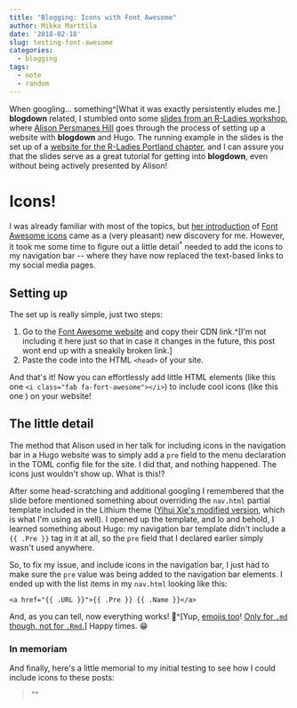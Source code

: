 ```yaml
---
title: "Blogging: Icons with Font Awesome"
author: Mikko Marttila
date: '2018-02-18'
slug: testing-font-awesome
categories:
  - blogging
tags:
  - note
  - random
---
```


When googling... something^[What it was exactly persistently eludes me.] **blogdown** related, I stumbled onto some [slides from an R-Ladies workshop](https://alison.rbind.io/slides/blogdown-workshop-slides.html), where [Alison Persmanes Hill](https://alison.rbind.io) goes through the process of setting up a website with **blogdown** and Hugo. The running example in the slides is the set up of a [website for the R-Ladies Portland chapter](http://rladies-pdx.rbind.io/), and I can assure you that the slides serve as a great tutorial for getting into **blogdown**, even without being actively presented by Alison! 

# <i class = "fab fa-font-awesome-alt fa-lg"></i> Icons!

I was already familiar with most of the topics, but [her introduction](https://alison.rbind.io/slides/blogdown-workshop-slides.html#74) of [Font Awesome icons](https://fontawesome.com/get-started) came as a (very pleasant) new discovery for me. However, it took me some time to figure out a little detail<sup>*</sup> needed to add the icons to my navigation bar -- where they have now replaced the text-based links to my social media pages.

## Setting up <i class = "fab fa-font-awesome fa-lg"></i>

The set up is really simple, just two steps:

1. Go to the [Font Awesome website](https://fontawesome.com/get-started) and copy their CDN link.^[I'm not including it here just so that in case it changes in the future, this post wont end up with a sneakily broken link.]
2. Paste the code into the HTML `<head>` of your site.

And that's it! Now you can effortlessly add little HTML elements (like this one `<i class="fab fa-fort-awesome"></i>`) to include cool icons (like this one <i class="fab fa-fort-awesome"></i>) on your website!

## <i class="fas fa-asterisk"></i> The little detail

The method that Alison used in her talk for including icons in the navigation bar in a Hugo website was to simply add a `pre` field to the menu declaration in the TOML config file for the site. I did that, and nothing happened. The icons just wouldn't show up. What is this!?

After some head-scratching and additional googling I remembered that the slide before mentioned something about overriding the `nav.html` partial template included in the Lithium theme ([Yihui Xie's modified version](https://github.com/yihui/hugo-lithium-theme), which is what I'm using as well). I opened up the template, and lo and behold, I learned something about Hugo: my navigation bar template didn't include a `{{ .Pre }}` tag in it at all, so the `pre` field that I declared earlier simply wasn't used anywhere.

So, to fix my issue, and include icons in the navigation bar, I just had to make sure the `pre` value was being added to the navigation bar elements. I ended up with the list items in my `nav.html` looking like this:

```{html}
<a href="{{ .URL }}">{{ .Pre }} {{ .Name }}</a>
```


And, as you can tell, now everything works! :tada:^[Yup, [emojis too](https://alison.rbind.io/slides/blogdown-workshop-slides.html#54)! [Only for `.md` though, not for `.Rmd`.](https://github.com/rstudio/blogdown/issues/171)] Happy times. :grin:

### In memoriam

And finally, here's a little memorial to my initial testing to see how I could include icons to these posts:

> <i class="fas fa-camera-retro"></i>
> <i class='fab fa-github-square'></i>
> "<i class='fas fa-heart'></i>"
> <i class='fas fa-heart fa-2x'></i>
> <i class="fas fa-sync fa-spin fa-2x"></i>
> <i class="fab fa-twitter fa-2x" style = "color:#00aced"></i>
